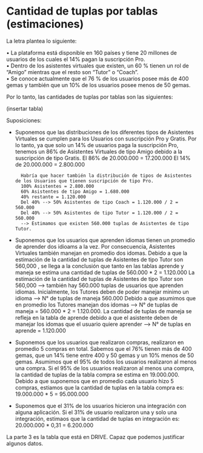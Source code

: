 # Cantidad de tuplas por tablas (estimaciones)

La letra plantea lo siguiente:

• La plataforma está disponible en 160 países y tiene 20 millones de usuarios de los cuales el 14% pagan la suscripción Pro.  
• Dentro de los asistentes virtuales que existen, un 60 % tienen un rol de “Amigo” mientras que el resto son “Tutor” o “Coach”.  
• Se conoce actualmente que el 76 % de los usuarios posee más de 400 gemas y también que un 10% de los usuarios posee menos de 50 gemas.

Por lo tanto, las cantidades de tuplas por tablas son las siguientes:

(insertar tabla)

Suposiciones:
- Suponemos que las distribuciones de los diferentes tipos de Asistentes Virtuales se cumplen para los Usuarios con suscripción Pro y Gratis. Por lo tanto, ya que solo un 14% de usuarios paga la suscripción Pro, tenemos un 86% de Asistentes Virtuales de tipo Amigo debido a la suscripción de tipo Gratis.
        El 86% de 20.000.000 = 17.200.000
        El 14% de 20.000.000 = 2.800.000
        
        Habría que hacer también la distribución de tipos de Asistentes de los Usuarios que tienen suscripción de tipo Pro.
        100% Asistentes = 2.800.000
        60% Asistentes de tipo Amigo = 1.680.000
        40% restante = 1.120.000
        Del 40% --> 50% Asistentes de tipo Coach = 1.120.000 / 2 = 560.000
        Del 40% --> 50% Asistentes de tipo Tutor = 1.120.000 / 2 = 560.000
        --> Estimamos que existen 560.000 tuplas de Asistentes de tipo Tutor.

- Suponemos que los usuarios que aprenden idiomas tienen un promedio de aprender dos idioams a la vez. Por consecuencia, Asistentes Virtuales también manejan en promedio dos idomas. Debido a que la estimación de la cantidad de tuplas de Asistentes de tipo Tutor son 560,000 , se llega a la conclusión que tanto en las tablas aprende y maneja se estima una cantidad de tuplas de 560.000 * 2 = 1.120.000
        La estimación de la cantidad de tuplas de Asistentes de tipo Tutor son 560,000 --> también hay 560.000 tuplas de usuarios que aprenden idiomas.
        Inicialmente, los Tutores deben de poder manejar minimo un idioma --> N° de tuplas de maneja 560.000
        Debido a que asumimos que en promedio los Tutores manejan dos idomas --> N° de tuplas de maneja = 560.000 * 2 = 1.120.000.
        La cantidad de tuplas de maneja se refleja en la tabla de aprende debido a que el asistente deben de manejar los idomas que el usuario quiere aprender --> N° de tuplas en aprende = 1.120.000

- Suponemos que los usuarios que realizaron compras, realizaron en promedio 5 compras en total. Sabemos que el 76% tienen más de 400 gemas, que un 14% tiene entre 400 y 50 gemas y un 10% menos de 50 gemas. Asumimos que el 95% de todos los usuarios realizaron al menos una compra.
        Si el 95% de los usuarios realizaron al menos una compra, la cantidad de tuplas de la tabla compra se estima en 19.000.000. Debido a que suponemos que en promedio cada usuario hizo 5 compras, estiamos que la cantidad de tuplas en la tabla compra es: 19.000.000 * 5 = 95.000.000

- Suponemos que el 31% de los usuarios hicieron una integración con alguna aplicación.
        Si el 31% de usuario realizaron una y solo una integración, estimaos que la cantidad de tuplas en integración es: 20.000.000 * 0,31 = 6.200.000

La parte 3 es la tabla que está en DRIVE. Capaz que podemos justificar algunos datos.